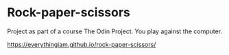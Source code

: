 # Rock-paper-scissors
Project as part of a course The Odin Project.
You play against the computer.

https://everythingiam.github.io/rock-paper-scissors/
